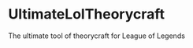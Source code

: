 UltimateLolTheorycraft
======================

The ultimate tool of theorycraft for League of Legends
